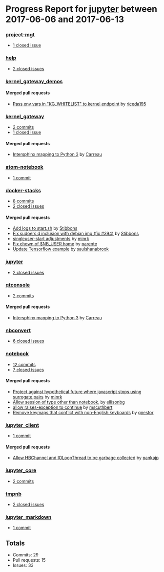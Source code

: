 # Progress Report for [jupyter](https://github.com/jupyter) between 2017-06-06 and 2017-06-13

### [project-mgt](https://github.com/jupyter/project-mgt)
-  [1 closed issue](https://github.com/jupyter/project-mgt/issues?utf8=%E2%9C%93&q=is%3Aissue%20closed%3A2017-06-06..2017-06-13)

### [help](https://github.com/jupyter/help)
-  [2 closed issues](https://github.com/jupyter/help/issues?utf8=%E2%9C%93&q=is%3Aissue%20closed%3A2017-06-06..2017-06-13)

### [kernel_gateway_demos](https://github.com/jupyter/kernel_gateway_demos)

#### Merged pull requests
- [Pass env vars in "KG_WHITELIST" to kernel endpoint](https://github.com/jupyter/kernel_gateway_demos/pull/45) by [riceda195](https://github.com/riceda195)

### [kernel_gateway](https://github.com/jupyter/kernel_gateway)
-  [2 commits](https://github.com/jupyter/kernel_gateway/compare/master@%7B1496732400%7D...master@%7B1497337200%7D)
-  [1 closed issue](https://github.com/jupyter/kernel_gateway/issues?utf8=%E2%9C%93&q=is%3Aissue%20closed%3A2017-06-06..2017-06-13)

#### Merged pull requests
- [Intersphinx mapping to Python 3](https://github.com/jupyter/kernel_gateway/pull/254) by [Carreau](https://github.com/Carreau)

### [atom-notebook](https://github.com/jupyter/atom-notebook)
-  [1 commit](https://github.com/jupyter/atom-notebook/compare/master@%7B1496732400%7D...master@%7B1497337200%7D)

### [docker-stacks](https://github.com/jupyter/docker-stacks)
-  [8 commits](https://github.com/jupyter/docker-stacks/compare/master@%7B1496732400%7D...master@%7B1497337200%7D)
-  [2 closed issues](https://github.com/jupyter/docker-stacks/issues?utf8=%E2%9C%93&q=is%3Aissue%20closed%3A2017-06-06..2017-06-13)

#### Merged pull requests
- [Add logs to start.sh](https://github.com/jupyter/docker-stacks/pull/397) by [Stibbons](https://github.com/Stibbons)
- [Fix sudoers.d inclusion with debian img (fix #394)](https://github.com/jupyter/docker-stacks/pull/396) by [Stibbons](https://github.com/Stibbons)
- [singleuser-start adjustments](https://github.com/jupyter/docker-stacks/pull/393) by [minrk](https://github.com/minrk)
- [Fix chown of $NB_USER home](https://github.com/jupyter/docker-stacks/pull/392) by [parente](https://github.com/parente)
- [Update Tensorflow example](https://github.com/jupyter/docker-stacks/pull/391) by [saulshanabrook](https://github.com/saulshanabrook)

### [jupyter](https://github.com/jupyter/jupyter)
-  [2 closed issues](https://github.com/jupyter/jupyter/issues?utf8=%E2%9C%93&q=is%3Aissue%20closed%3A2017-06-06..2017-06-13)

### [qtconsole](https://github.com/jupyter/qtconsole)
-  [2 commits](https://github.com/jupyter/qtconsole/compare/master@%7B1496732400%7D...master@%7B1497337200%7D)

#### Merged pull requests
- [Intersphinx mapping to Python 3](https://github.com/jupyter/qtconsole/pull/218) by [Carreau](https://github.com/Carreau)

### [nbconvert](https://github.com/jupyter/nbconvert)
-  [6 closed issues](https://github.com/jupyter/nbconvert/issues?utf8=%E2%9C%93&q=is%3Aissue%20closed%3A2017-06-06..2017-06-13)

### [notebook](https://github.com/jupyter/notebook)
-  [12 commits](https://github.com/jupyter/notebook/compare/master@%7B1496732400%7D...master@%7B1497337200%7D)
-  [7 closed issues](https://github.com/jupyter/notebook/issues?utf8=%E2%9C%93&q=is%3Aissue%20closed%3A2017-06-06..2017-06-13)

#### Merged pull requests
- [Protect against hypothetical future where javascript stops using surrogate pairs](https://github.com/jupyter/notebook/pull/2560) by [minrk](https://github.com/minrk)
- [Allow session of type other than notebook.](https://github.com/jupyter/notebook/pull/2559) by [ellisonbg](https://github.com/ellisonbg)
- [allow raises-exception to continue](https://github.com/jupyter/notebook/pull/2549) by [mscuthbert](https://github.com/mscuthbert)
- [Remove keymaps that conflict with non-English keyboards](https://github.com/jupyter/notebook/pull/2535) by [gnestor](https://github.com/gnestor)

### [jupyter_client](https://github.com/jupyter/jupyter_client)
-  [1 commit](https://github.com/jupyter/jupyter_client/compare/master@%7B1496732400%7D...master@%7B1497337200%7D)

#### Merged pull requests
- [Allow HBChannel and IOLoopThread to be garbage collected](https://github.com/jupyter/jupyter_client/pull/264) by [pankajp](https://github.com/pankajp)

### [jupyter_core](https://github.com/jupyter/jupyter_core)
-  [2 commits](https://github.com/jupyter/jupyter_core/compare/master@%7B1496732400%7D...master@%7B1497337200%7D)

### [tmpnb](https://github.com/jupyter/tmpnb)
-  [2 closed issues](https://github.com/jupyter/tmpnb/issues?utf8=%E2%9C%93&q=is%3Aissue%20closed%3A2017-06-06..2017-06-13)

### [jupyter_markdown](https://github.com/jupyter/jupyter_markdown)
-  [1 commit](https://github.com/jupyter/jupyter_markdown/compare/master@%7B1496732400%7D...master@%7B1497337200%7D)

## Totals
- Commits: 29
- Pull requests: 15
- Issues: 33
